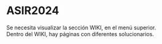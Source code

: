 # ASIR2024

Se necesita visualizar la sección WIKI, en el menú superior.  
Dentro del WIKI, hay páginas con diferentes solucionarios.

